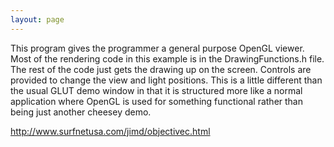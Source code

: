 ```yaml
---
layout: page
---
```




This program gives the programmer a general purpose OpenGL viewer. Most of the rendering code in this example is in the DrawingFunctions.h file. The rest of the code just gets the drawing up on the screen. Controls are provided to change the view and light positions. This is a little different than the usual GLUT demo window in that it is structured more like a normal application where OpenGL is used for something functional rather than being just another cheesey demo. 


http://www.surfnetusa.com/jimd/objectivec.html
